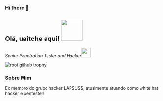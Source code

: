 ### Hi there 👋
<h2> Olá, uaitche aqui! <img src="https://media.giphy.com/media/IfsByYYHyNlnINT46g/giphy.gif" width="70"></h2>
<p><em>Senior Penetration Tester and Hacker<a href="https://github.com/"></a><img src="https://media.giphy.com/media/WUlplcMpOCEmTGBtBW/giphy.gif" width="30">
  </em></p>

  ![root github trophy](https://github-profile-trophy.vercel.app/?username=ahmadchen&theme=dracula)

  ### Sobre Mim
Ex membro do grupo hacker LAPSUS$, atualmente atuando como white hat hacker e pentester!

